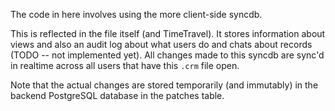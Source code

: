 The code in here involves using the more client-side syncdb.

This is reflected in the file itself (and TimeTravel). It stores information about views and also an audit log about what users do and chats about records (TODO -- not implemented yet). All changes made to this syncdb are sync'd in realtime across all users that have this `.crm` file open.

Note that the actual changes are stored temporarily (and immutably) in the
backend PostgreSQL database in the patches table.
